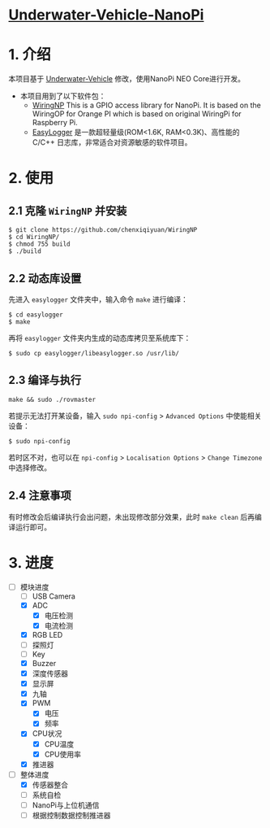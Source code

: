 # [Underwater-Vehicle-NanoPi](https://github.com/chenxiqiyuan/Underwater-Vehicle-NanoPi.git)

# 1. 介绍

本项目基于 [Underwater-Vehicle](https://github.com/zengwangfa/Underwater-Vehicle) 修改，使用NanoPi NEO Core进行开发。

- 本项目用到了以下软件包：
  - [WiringNP](https://github.com/chenxiqiyuan/WiringNP.git) This is a GPIO access library for NanoPi. It is based on the WiringOP for Orange PI which is based on original WiringPi for Raspberry Pi.
  - [EasyLogger](https://github.com/armink/EasyLogger) 是一款超轻量级(ROM<1.6K, RAM<0.3K)、高性能的 C/C++ 日志库，非常适合对资源敏感的软件项目。

# 2. 使用

## 2.1 克隆 `WiringNP` 并安装

```shell
$ git clone https://github.com/chenxiqiyuan/WiringNP
$ cd WiringNP/
$ chmod 755 build
$ ./build
```

## 2.2 动态库设置

先进入 `easylogger` 文件夹中，输入命令 `make` 进行编译：

```shell
$ cd easylogger
$ make
```

再将 `easylogger` 文件夹内生成的动态库拷贝至系统库下：

```shell
$ sudo cp easylogger/libeasylogger.so /usr/lib/
```

## 2.3 编译与执行

```shell
make && sudo ./rovmaster
```

若提示无法打开某设备，输入 `sudo npi-config` > `Advanced Options` 中使能相关设备：

```shell
$ sudo npi-config
```

若时区不对，也可以在 `npi-config` > `Localisation Options` > `Change Timezone` 中选择修改。

## 2.4 注意事项

有时修改会后编译执行会出问题，未出现修改部分效果，此时 `make clean` 后再编译运行即可。

# 3. 进度

- [ ] 模块进度
  - [ ] USB Camera
  - [x] ADC
    - [x] 电压检测
    - [x] 电流检测
  - [x] RGB LED
  - [ ] 探照灯
  - [ ] Key
  - [x] Buzzer
  - [x] 深度传感器
  - [x] 显示屏
  - [x] 九轴
  - [x] PWM
    - [x] 电压
    - [x] 频率
  - [x] CPU状况
    - [x] CPU温度
    - [x] CPU使用率
  - [x] 推进器
- [ ] 整体进度
  - [x] 传感器整合
  - [ ] 系统自检
  - [ ] NanoPi与上位机通信
  - [ ] 根据控制数据控制推进器